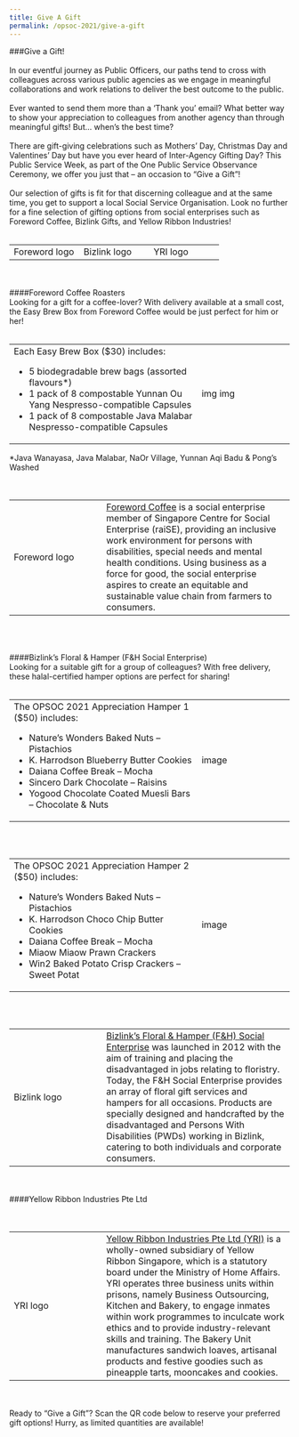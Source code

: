 ```yaml
---
title: Give A Gift
permalink: /opsoc-2021/give-a-gift
---
```

###Give a Gift!<br>
<br>
In our eventful journey as Public Officers, our paths tend to cross with colleagues across various public agencies as we engage in meaningful collaborations and work relations to deliver the best outcome to the public.<br>
<br>
Ever wanted to send them more than a ‘Thank you’ email? What better way to show your appreciation to colleagues from another agency than through meaningful gifts! But… when’s the best time?<br>
<br>
There are gift-giving celebrations such as Mothers’ Day, Christmas Day and Valentines’ Day but have you ever heard of Inter-Agency Gifting Day? This Public Service Week, as part of the One Public Service Observance Ceremony, we offer you just that – an occasion to “Give a Gift”!<br>
<br>
Our selection of gifts is fit for that discerning colleague and at the same time, you get to support a local Social Service Organisation. Look no further for a fine selection of gifting options from social enterprises such as Foreword Coffee, Bizlink Gifts, and Yellow Ribbon Industries!<br>
<br>
<table width="100%">
  <tr>
    <td width="33%">Foreword logo</td>
    <td width="33%">Bizlink logo</td>
    <td width="33%">YRI logo</td>
  </tr> 
</table>
<br>
<br>
####Foreword Coffee Roasters<br>
Looking for a gift for a coffee-lover? With delivery available at a small cost, the Easy Brew Box from Foreword Coffee would be just perfect for him or her!<br>
<br>
<table>
  <tr>
    <td width="67%">
      Each Easy Brew Box ($30) includes:<br>
      <ul>
        <li>5 biodegradable brew bags (assorted flavours*)
        <li>1 pack of 8 compostable Yunnan Ou Yang Nespresso-compatible Capsules
        <li>1 pack of 8 compostable Java Malabar Nespresso-compatible Capsules
      </ul>
    </td>
    <td width="33%">
        img
        img
    </td>
  </tr>
 </table>
*Java Wanayasa, Java Malabar, NaOr Village, Yunnan Aqi Badu & Pong’s Washed<br>
<br>
<br>
<table>
  <tr>
    <td width="33%">Foreword logo</td>
    <td width="67%"><a href="https://www.forewordcoffee.com">Foreword Coffee</a> is a social enterprise member of Singapore Centre for Social Enterprise (raiSE), providing an inclusive work environment for persons with disabilities, special needs and mental health conditions. Using business as a force for good, the social enterprise aspires to create an equitable and sustainable value chain from farmers to consumers.
    </td>
  </tr>
 </table>
<br>
<br>
<br>
####Bizlink’s Floral & Hamper (F&H Social Enterprise)<br>
Looking for a suitable gift for a group of colleagues? With free delivery, these halal-certified hamper options are perfect for sharing!<br>
<br>
<table>
  <tr>
    <td width="67%">
      The OPSOC 2021 Appreciation Hamper 1 ($50) includes:<br>
      <ul>
        <li>Nature’s Wonders Baked Nuts – Pistachios
        <li>K. Harrodson Blueberry Butter Cookies
        <li>Daiana Coffee Break – Mocha
        <li>Sincero Dark Chocolate – Raisins
        <li>Yogood Chocolate Coated Muesli Bars – Chocolate & Nuts
      </ul>
    </td>
    <td width="33%">
        image
    </td>
  </tr>
 </table>
<br>
<br>
<table>
  <tr>
    <td width="67%">
      The OPSOC 2021 Appreciation Hamper 2 ($50) includes:<br>
      <ul>
        <li>Nature’s Wonders Baked Nuts – Pistachios
        <li>K. Harrodson Choco Chip Butter Cookies
        <li>Daiana Coffee Break – Mocha
        <li>Miaow Miaow Prawn Crackers
        <li>Win2 Baked Potato Crisp Crackers – Sweet Potat
      </ul>
    </td>
    <td width="33%">
        image
    </td>
  </tr>
 </table>
<br>
<br>
<table>
  <tr>
    <td width="33%">Bizlink logo</td>
    <td width="67%"><a href="https://www.gift.org.sg">Bizlink’s Floral & Hamper (F&H) Social Enterprise</a> was launched in 2012 with     the aim of training and placing the disadvantaged in jobs relating to floristry. Today, the F&H Social Enterprise provides an         array of floral gift services and hampers for all occasions. Products are specially designed and handcrafted by the disadvantaged     and Persons With Disabilities (PWDs) working in Bizlink, catering to both individuals and corporate consumers.
    </td>
  </tr>
 </table>
<br>
<br>
####Yellow Ribbon Industries Pte Ltd<br>
<Product details pending><br>
<br>
<table>
  <tr>
    <td width="33%">YRI logo</td>
    <td width="67%"><a href="https://www.yri.com.sg">Yellow Ribbon Industries Pte Ltd (YRI)</a> is a wholly-owned subsidiary of Yellow Ribbon Singapore, which is a statutory board under the Ministry of Home Affairs. YRI operates three business units within prisons, namely Business Outsourcing, Kitchen and Bakery, to engage inmates within work programmes to inculcate work ethics and to provide industry-relevant skills and training. The Bakery Unit manufactures sandwich loaves, artisanal products and festive goodies such as pineapple tarts, mooncakes and cookies.
    </td>
  </tr>
 </table>  
<br>
<br>
Ready to “Give a Gift”? Scan the QR code below to reserve your preferred gift options! Hurry, as limited quantities are available!<br>


